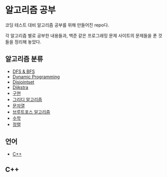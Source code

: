 # 알고리즘 공부
코딩 테스트 대비 알고리즘 공부를 위해 만들어진 repo다. 

각 알고리즘 별로 공부한 내용들과, 백준 같은 프로그래밍 문제 사이트의 문제들을 푼 것들을 정리해 놓았다.

## 알고리즘 분류
+ [DFS & BFS]()
+ [Dynamic Programming]()
+ [Disjointset]()
+ [Dijkstra](https://github.com/dngus1683/codingTestStudy/blob/master/%EC%95%8C%EA%B3%A0%EB%A6%AC%EC%A6%98/dijkstra/%EB%B0%B1%EC%A4%80/README.md)
+ [구현]()
+ [그리디 알고리즘]()
+ [문자열]()
+ [브루트포스 알고리즘]()
+ [수학]()
+ [정렬]()

## 언어 
+ [C++](https://github.com/dngus1683/codingTestStudy?tab=readme-ov-file#C++)

## C++
